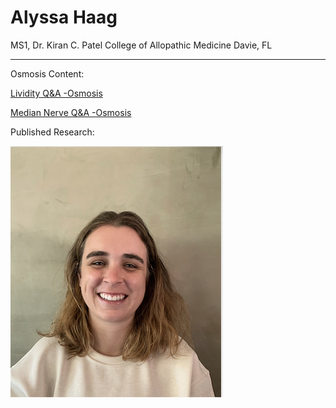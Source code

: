 # Alyssa Haag
MS1, Dr. Kiran C. Patel College of Allopathic Medicine 
Davie, FL 

---

Osmosis Content:

[Lividity Q&A -Osmosis](https://www.osmosis.org/answers/lividity)

[Median Nerve Q&A -Osmosis](https://www.osmosis.org/answers/median-nerve)

Published Research:

![Me](/Pic2.png)


